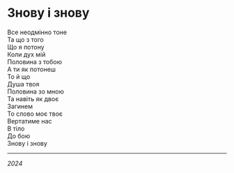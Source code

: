 # Знову і знову

Все неодмінно тоне <br>
Та що з того <br>
Що я потону <br>
Коли дух мій <br>
Половина з тобою <br>
А ти як потонеш <br>
То й що <br>
Душа твоя <br>
Половина зо мною <br>
Та навіть як двоє <br>
Загинем <br>
То слово моє твоє <br>
Вертатиме нас <br>
В тіло <br>
До бою <br>
Знову і знову

---

_2024_
